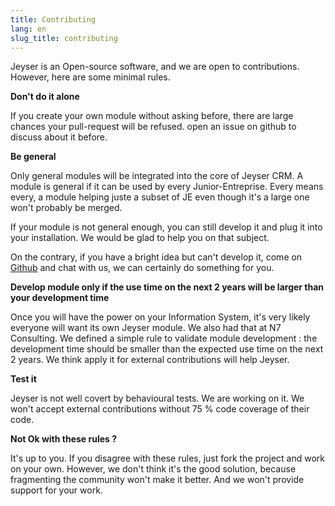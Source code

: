 ```yaml
---
title: Contributing
lang: en
slug_title: contributing
---
```


Jeyser is an Open-source software, and we are open to contributions. However, here are some minimal rules.


**Don't do it alone** 

If you create your own module without asking before, there are large chances your pull-request will be refused. open an issue on github to discuss about it before.

**Be general**

Only general modules will be integrated into the core of Jeyser CRM. A module is general if it can be used by every Junior-Entreprise. Every means every, a module helping juste a subset of JE even though it's a large one won't probably be merged.

If your module is not general enough, you can still develop it and plug it into your installation. We would be glad to help you on that subject. 

On the contrary, if you have a bright idea but can't develop it, come on [Github](https://github.com/n7consulting/Incipio) and chat with us, we can certainly do something for you.

**Develop module only if the use time on the next 2 years will be larger than your development time**

Once you will have the power on your Information System, it's very likely everyone will want its own Jeyser module. We also had that at N7 Consulting. We defined a simple rule to validate module development : the development time should be smaller than the expected use time on the next 2 years. We think apply it for external contributions will help Jeyser.

**Test it**

Jeyser is not well covert by behavioural tests. We are working on it. We won't accept external contributions without 75 % code coverage of their code.

**Not Ok with these rules ?** 

It's up to you. If you disagree with these rules, just fork the project and work on your own. However, we don't think it's the good solution, because fragmenting the community won't make it better. And we won't provide support for your work.
